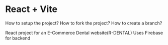 # React + Vite

How to setup the project?
How to fork the project?
How to create a branch?

React project for an E-Commerce Dental website(R-DENTAL)
Uses Firebase for backend
